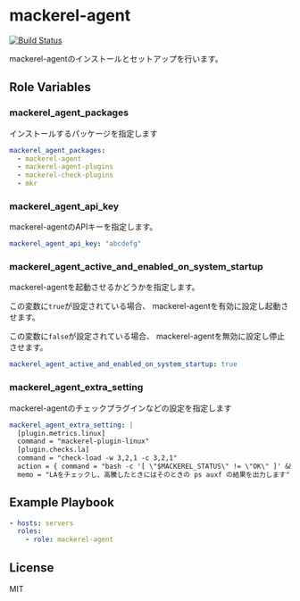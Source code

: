mackerel-agent
=========

[![Build Status](https://travis-ci.org/wate/ansible-role-mackerel-agent.svg?branch=master)](https://travis-ci.org/wate/ansible-role-mackerel-agent)

mackerel-agentのインストールとセットアップを行います。

Role Variables
--------------

### mackerel_agent_packages

インストールするパッケージを指定します

```yml
mackerel_agent_packages:
  - mackerel-agent
  - mackerel-agent-plugins
  - mackerel-check-plugins
  - mkr

```

### mackerel_agent_api_key

mackerel-agentのAPIキーを指定します。

```yml
mackerel_agent_api_key: "abcdefg"
```

### mackerel_agent_active_and_enabled_on_system_startup

mackerel-agentを起動させるかどうかを指定します。

この変数に`true`が設定されている場合、
mackerel-agentを有効に設定し起動させます。

この変数に`false`が設定されている場合、
mackerel-agentを無効に設定し停止させます。

```yml
mackerel_agent_active_and_enabled_on_system_startup: true
```

### mackerel_agent_extra_setting

mackerel-agentのチェックプラグインなどの設定を指定します

```yml
mackerel_agent_extra_setting: |
  [plugin.metrics.linux]
  command = "mackerel-plugin-linux"
  [plugin.checks.la]
  command = "check-load -w 3,2,1 -c 3,2,1"
  action = { command = "bash -c '[ \"$MACKEREL_STATUS\" != \"OK\" ]' && date >> /var/log/ps-auxf.txt && ps auxf >> /var/log/ps-auxf.txt", user = "root" }
  memo = "LAをチェックし、高騰したときにはそのときの ps auxf の結果を出力します"
```

Example Playbook
----------------

```yml
- hosts: servers
  roles:
    - role: mackerel-agent
```

License
-------

MIT
